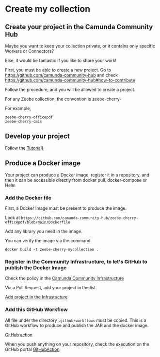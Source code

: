 # Create my collection

## Create your project in the Camunda Community Hub 

Maybe you want to keep your collection private, or it contains only specific Workers or Connectors?

Else, it would be fantastic if you like to share your work!

First, you must be able to create a new project. Go to https://github.com/camunda-community-hub and check https://github.com/camunda-community-hub#how-to-contribute

Follow the procedure, and you will be allowed to create a project.

For any Zeebe collection, the convention is zeebe-cherry-<Name of your collection>


For example,
`````
zeebe-cherry-officepdf
zeebe-cherry-cmis
`````


## Develop your project

Follow the [Tutorial}](../Tutorial/Tutorial.md)  


## Produce a Docker image 

Your project can produce a Docker image, register it in a repository, and then it can be accessible directly from docker pull, docker-compose or Helm

### Add the Docker file
First, a Docker Image must be present to produce the image.

Look at `https://github.com/camunda-community-hub/zeebe-cherry-officepdf/blob/main/Dockerfile`

Add any library you need in the image.

You can verify the image via the command

`````
docker build -t zeebe-cherry-mycollection .
`````


### Register in the Community Infrastructure, to let's GitHub to publish the Docker Image

Check the policy in the [Camunda Community Infrastructure](https://github.com/camunda-community-hub/infrastructure)

Via a Pull Request, add your project in the list.

[Add project in the Infrastucture](AddProjectInInfrastuctureRepository.png)

### Add this GitHub Workflow

All file under the directory `.github/workflows` must be copied. This is a GitHub workflow to produce and publish the JAR and the docker image. 

[GitHub action](GitHubWorkflow.png)

When you push anything on your repository, check the execution on the GitHub portal
[GitHubAction](GithubAction.png)

